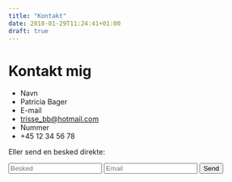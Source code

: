 ```yaml
---
title: "Kontakt"
date: 2018-01-29T11:24:41+01:00
draft: true
---
```


# Kontakt mig

* Navn
 * Patricia Bager
* E-mail
 * trisse_bb@hotmail.com
* Nummer 
 * +45 12 34 56 78

Eller send en besked direkte:
<form action="https://formspree.io/trisse1996@gmail.com"
      method="POST">
    <input type="text" placeholder="Besked" name="name">
    <input type="email" placeholder="Email" name="_replyto">
    <input type="submit" placeholder="" value="Send">
</form>